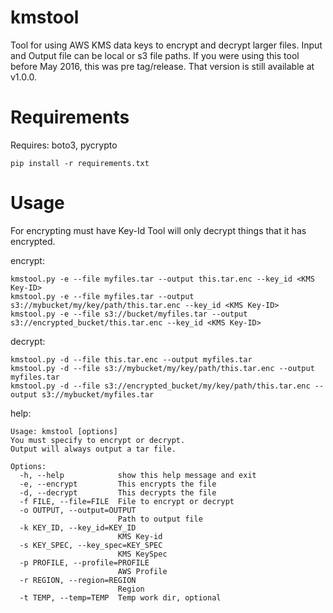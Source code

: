 # kmstool
Tool for using AWS KMS data keys to encrypt and decrypt larger files. Input and Output file can be local or s3 file paths.
If you were using this tool before May 2016, this was pre tag/release. That version is still available at v1.0.0. 
# Requirements
Requires: boto3, pycrypto 

```pip install -r requirements.txt```

# Usage
For encrypting must have Key-Id 
Tool will only decrypt things that it has encrypted. 

encrypt: 
```
kmstool.py -e --file myfiles.tar --output this.tar.enc --key_id <KMS Key-ID>
kmstool.py -e --file myfiles.tar --output s3://mybucket/my/key/path/this.tar.enc --key_id <KMS Key-ID>
kmstool.py -e --file s3://bucket/myfiles.tar --output s3://encrypted_bucket/this.tar.enc --key_id <KMS Key-ID>
```

decrypt:
```
kmstool.py -d --file this.tar.enc --output myfiles.tar
kmstool.py -d --file s3://mybucket/my/key/path/this.tar.enc --output myfiles.tar
kmstool.py -d --file s3://encrypted_bucket/my/key/path/this.tar.enc --output s3://mybucket/myfiles.tar
```
help:
```
Usage: kmstool [options] 
You must specify to encrypt or decrypt.
Output will always output a tar file.

Options:
  -h, --help            show this help message and exit
  -e, --encrypt         This encrypts the file
  -d, --decrypt         This decrypts the file
  -f FILE, --file=FILE  File to encrypt or decrypt
  -o OUTPUT, --output=OUTPUT
                        Path to output file
  -k KEY_ID, --key_id=KEY_ID
                        KMS Key-id
  -s KEY_SPEC, --key_spec=KEY_SPEC
                        KMS KeySpec
  -p PROFILE, --profile=PROFILE
                        AWS Profile
  -r REGION, --region=REGION
                        Region
  -t TEMP, --temp=TEMP  Temp work dir, optional
```
